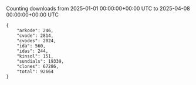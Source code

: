 
Counting downloads from 2025-01-01 00:00:00+00:00 UTC to 2025-04-08 00:00:00+00:00 UTC

```
{
    "arkode": 246,
    "cvode": 2814,
    "cvodes": 2024,
    "ida": 560,
    "idas": 244,
    "kinsol": 151,
    "sundials": 19339,
    "clones": 67286,
    "total": 92664
}
```

